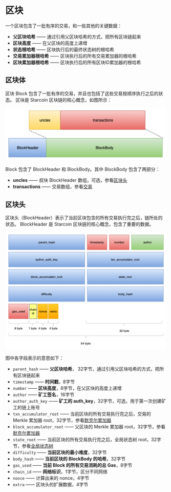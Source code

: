 # 区块

一个区块包含了一批有序的交易，和一些其他的关键数据：

- **父区块哈希** —— 通过引用父区块哈希的方式，把所有区块链起来
- **区块高度** —— 在父区块的高度上递增
- **状态根哈希** —— 区块执行后的最终状态树的根哈希
- **交易累加器根哈希** —— 区块执行后的所有交易累加器的根哈希
- **区块累加器根哈希** —— 区块执行后的所有区块ID累加器的根哈希

## 区块体

区块 Block 包含了一批有序的交易，并且也包括了这些交易按顺序执行之后的状态。
区块是 Starcoin 区块链的核心概念，如图所示：

![Block](../../../../../static/img/key_words/Block.png)

Block 包含了 BlockHeader 和 BlockBody。其中 BlockBody 包含了两部分：

- **uncles** —— 叔块 BlockHeader 数组，可选，参看[区块头](#区块头)
- **transactions** —— 交易数组，参看[交易](02-transaction.md)

## 区块头

区块头（BlockHeader）表示了当前区块包含的所有交易执行完之后，链所处的状态。
BlockHeader 是 Starcoin 区块链的核心概念，包含了重要的数据。

![BlockHeader](../../../../../static/img/key_words/BlockHeader.png)

图中各字段表示的意思如下：

- `parent_hash` —— **父区块哈希**， 32字节，通过引用父区块哈希的方式，把所有区块链起来
- `timestamp` —— **时间戳**，8字节
- `number` —— **区块高度**，8字节，在父区块的高度上递增
- `author` —— **矿工签名**，16字节
- `author_auth_key` —— **矿工的 auth_key**，32字节，可选，用于第一次创建矿工的链上账号
- `txn_accumulator_root` —— 当前区块的所有交易执行完之后，交易的 Merkle 累加器 root，32字节，参看[默克尔累加器](06-accumulator.md)
- `block_accumulator_root` —— 父区块的 Merkle 累加器 root，32字节，参看[默克尔累加器](06-accumulator.md)
- `state_root` —— 当前区块的所有交易执行完之后，全局状态树 root，32字节，参看[全局状态树](09-gst.md)
- `difficulty` —— **当前区块的最小难度**，32字节
- `body_hash` —— **当前区块的 BlockBody 的哈希**，32字节
- `gas_used` —— **当前 Block 的所有交易消耗的总 Gas**，8字节
- `chain_id` —— **网络标识**，1字节，区分不同网络
- `nonce` —— 计算出来的 nonce，4字节
- `extra` —— 区块头的扩展数据，4字节

